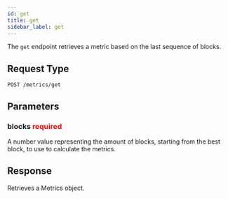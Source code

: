```yaml
---
id: get
title: get
sidebar_label: get
---
```


The `get` endpoint retrieves a metric based on the last sequence of blocks.

## Request Type

```
POST /metrics/get
```

## Parameters

### blocks <span style="color:red">required</span>

A number value representing the amount of blocks, starting from the best block, to use to calculate the metrics.

## Response

Retrieves a Metrics object.
